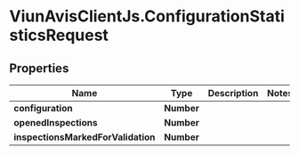 # ViunAvisClientJs.ConfigurationStatisticsRequest

## Properties

| Name                               | Type       | Description | Notes |
| ---------------------------------- | ---------- | ----------- | ----- |
| **configuration**                  | **Number** |             |
| **openedInspections**              | **Number** |             |
| **inspectionsMarkedForValidation** | **Number** |             |
